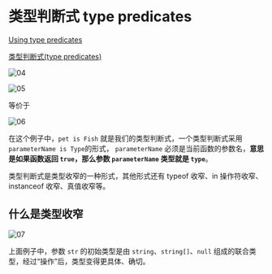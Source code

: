 # 类型判断式 type predicates

[Using type predicates](https://www.typescriptlang.org/docs/handbook/2/narrowing.html#using-type-predicates)

[类型判断式(type predicates)](https://ts.yayujs.com/handbook/Narrowing.html#%E7%B1%BB%E5%9E%8B%E5%88%A4%E6%96%AD%E5%BC%8F-type-predicates)

![04](http://image.newarea.site/20230713/04.png)

![05](http://image.newarea.site/20230713/05.png)

等价于

![06](http://image.newarea.site/20230713/06.png)

在这个例子中，`pet is Fish` 就是我们的类型判断式，一个类型判断式采用 `parameterName is Type`的形式， `parameterName` 必须是当前函数的参数名，**意思是如果函数返回 `true`，那么参数 `parameterName` 类型就是 `type`**。

类型判断式是类型收窄的一种形式，其他形式还有 typeof 收窄、in 操作符收窄、instanceof 收窄、真值收窄等。

## 什么是类型收窄

![07](http://image.newarea.site/20230713/07.png)

上面例子中，参数 `str` 的初始类型是由 `string`、`string[]`、`null` 组成的联合类型，经过“操作”后，类型变得更具体、确切。


